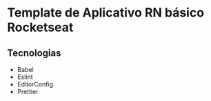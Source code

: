 # Template de Aplicativo RN básico Rocketseat

## Tecnologias

- Babel
- Eslint
- EditorConfig
- Prettier
